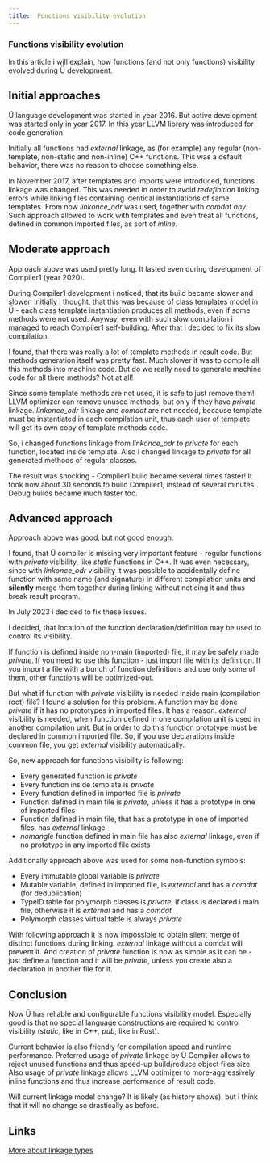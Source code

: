 ```yaml
---
title:  Functions visibility evolution
---
```


### Functions visibility evolution

In this article i will explain, how functions (and not only functions) visibility evolved during Ü development.


## Initial approaches

Ü language development was started in year 2016.
But active development was started only in year 2017.
In this year LLVM library was introduced for code generation.

Initially all functions had _external_ linkage, as (for example) any regular (non-template, non-static and non-inline) C++ functions.
This was a default behavior, there was no reason to choose something else.

In November 2017, after templates and imports were introduced, functions linkage was changed.
This was needed in order to avoid _redefinition_ linking errors while linking files containing identical instantiations of same templates.
From now _linkonce_odr_ was used, together with _comdat any_.
Such approach allowed to work with templates and even treat all functions, defined in common imported files, as sort of _inline_.


## Moderate approach

Approach above was used pretty long.
It lasted even during development of Compiler1 (year 2020).

During Compiler1 development i noticed, that its build became slower and slower.
Initially i thought, that this was because of class templates model in Ü - each class template instantiation produces all methods, even if some methods were not used.
Anyway, even with such slow compilation i managed to reach Compiler1 self-building.
After that i decided to fix its slow compilation.

I found, that there was really a lot of template methods in result code.
But methods generation itself was pretty fast.
Much slower it was to compile all this methods into machine code.
But do we really need to generate machine code for all there methods?
Not at all!

Since some template methods are not used, it is safe to just remove them!
LLVM optimizer can remove unused methods, but only if they have _private_ linkage.
_linkonce_odr_ linkage and _comdat_ are not needed, because template must be instantiated in each compilation unit, thus each user of template will get its own copy of template methods code.

So, i changed functions linkage from _linkonce_odr_ to _private_ for each function, located inside template.
Also i changed linkage to _private_ for all generated methods of regular classes.

The result was shocking - Compiler1 build became several times faster!
It took now about 30 seconds to build Compiler1, instead of several minutes.
Debug builds became much faster too.


## Advanced approach

Approach above was good, but not good enough.

I found, that Ü compiler is missing very important feature - regular functions with _private_ visibility, like _static_ functions in C++.
It was even necessary, since with _linkonce_odr_ visibility it was possible to accidentally define function with same name (and signature) in different compilation units and **silently** merge them together during linking without noticing it and thus break result program.

In July 2023 i decided to fix these issues.

I decided, that location of the function declaration/definition may be used to control its visibility.

If function is defined inside non-main (imported) file, it may be safely made _private_.
If you need to use this function - just import file with its definition.
If you import a file with a bunch of function definitions and use only some of them, other functions will be optimized-out.

But what if function with _private_ visibility is needed inside main (compilation root) file?
I found a solution for this problem.
A function may be done _private_ if it has no prototypes in imported files.
It has a reason.
_external_ visibility is needed, when function defined in one compilation unit is used in another compilation unit.
But in order to do this function prototype must be declared in common imported file.
So, if you use declarations inside common file, you get _external_ visibility automatically.

So, new approach for functions visibility is following:

* Every generated function is _private_
* Every function inside template is _private_
* Every function defined in imported file is _private_
* Function defined in main file is _private_, unless it has a prototype in one of imported files
* Function defined in main file, that has a prototype in one of imported files, has _external_ linkage
* _nomangle_ function defined in main file has also _external_ linkage, even if no prototype in any imported file exists

Additionally approach above was used for some non-function symbols:

* Every immutable global variable is _private_
* Mutable variable, defined in imported file, is _external_ and has a _comdat_ (for deduplication)
* TypeID table for polymorph classes is _private_, if class is declared i main file, otherwise it is _external_ and has a _comdat_
* Polymorph classes virtual table is always _private_

With following approach it is now impossible to obtain silent merge of distinct functions during linking.
_external_ linkage without a comdat will prevent it.
And creation of _private_ function is now as simple as it can be - just define a function and it will be _private_, unless you create also a declaration in another file for it.


## Conclusion

Now Ü has reliable and configurable functions visibility model.
Especially good is that no special language constructions are required to control visibility (_static_, like in C++, _pub_, like in Rust).

Current behavior is also friendly for compilation speed and runtime performance.
Preferred usage of _private_ linkage by Ü Compiler allows to reject unused functions and thus speed-up build/reduce object files size.
Also usage of _private_ linkage allows LLVM optimizer to more-aggressively inline functions and thus increase performance of result code.

Will current linkage model change?
It is likely (as history shows), but i think that it will no change so drastically as before.


## Links

[More about linkage types](https://releases.llvm.org/15.0.0/docs/LangRef.html#linkage-types)
